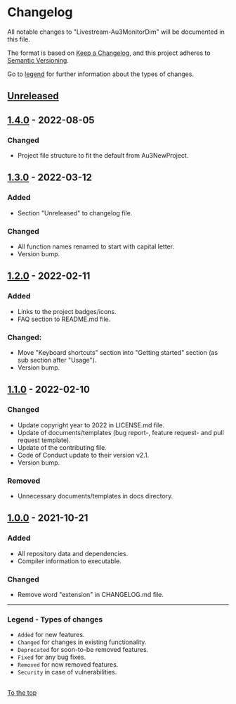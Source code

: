 #####

# Changelog

All notable changes to "Livestream-Au3MonitorDim" will be documented in this file.

The format is based on [Keep a Changelog](https://keepachangelog.com/en/1.0.0/),
and this project adheres to [Semantic Versioning](https://semver.org/spec/v2.0.0.html).

Go to [legend](#legend---types-of-changes) for further information about the types of changes.

## [Unreleased]

## [1.4.0] - 2022-08-05

### Changed

- Project file structure to fit the default from Au3NewProject.

## [1.3.0] - 2022-03-12

### Added

- Section "Unreleased" to changelog file.

### Changed

- All function names renamed to start with capital letter.
- Version bump.

## [1.2.0] - 2022-02-11

### Added

- Links to the project badges/icons.
- FAQ section to README.md file.

### Changed:

- Move "Keyboard shortcuts" section into "Getting started" section (as sub section after "Usage").
- Version bump.

## [1.1.0] - 2022-02-10

### Changed

- Update copyright year to 2022 in LICENSE.md file.
- Update of documents/templates (bug report-, feature request- and pull request template).
- Update of the contributing file.
- Code of Conduct update to their version v2.1.
- Version bump.

### Removed

- Unnecessary documents/templates in docs directory.

## [1.0.0] - 2021-10-21

### Added

- All repository data and dependencies.
- Compiler information to executable.

### Changed

- Remove word "extension" in CHANGELOG.md file.

[Unreleased]: https://github.com/Sven-Seyfert/Livestream-Au3MonitorDim/compare/v1.4.0...HEAD
[1.4.0]: https://github.com/Sven-Seyfert/Livestream-Au3MonitorDim/compare/v1.3.0...v1.4.0
[1.3.0]: https://github.com/Sven-Seyfert/Livestream-Au3MonitorDim/compare/v1.2.0...v1.3.0
[1.2.0]: https://github.com/Sven-Seyfert/Livestream-Au3MonitorDim/compare/v1.1.0...v1.2.0
[1.1.0]: https://github.com/Sven-Seyfert/Livestream-Au3MonitorDim/compare/v1.0.0...v1.1.0
[1.0.0]: https://github.com/Sven-Seyfert/Livestream-Au3MonitorDim/releases/tag/v1.0.0

---

### Legend - Types of changes

- `Added` for new features.
- `Changed` for changes in existing functionality.
- `Deprecated` for soon-to-be removed features.
- `Fixed` for any bug fixes.
- `Removed` for now removed features.
- `Security` in case of vulnerabilities.

##

[To the top](#)